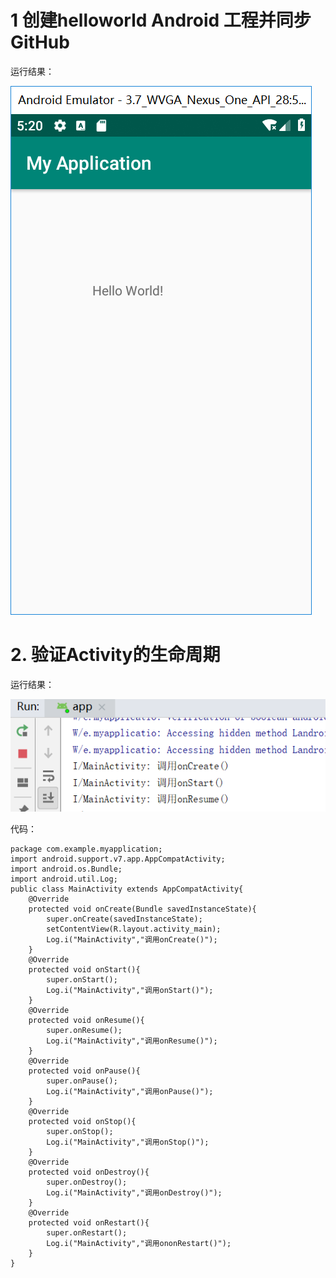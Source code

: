 # 1 创建helloworld Android 工程并同步GitHub

运行结果：

![](https://github.com/whiteLi12/helloWorld/blob/master/img/1.png)

# 2. 验证Activity的生命周期

运行结果：

![](https://github.com/whiteLi12/helloWorld/blob/master/img/2.png)

代码：

```
package com.example.myapplication;
import android.support.v7.app.AppCompatActivity;
import android.os.Bundle;
import android.util.Log;
public class MainActivity extends AppCompatActivity{
    @Override
    protected void onCreate(Bundle savedInstanceState){
        super.onCreate(savedInstanceState);
        setContentView(R.layout.activity_main);
        Log.i("MainActivity","调用onCreate()");
    }
    @Override
    protected void onStart(){
        super.onStart();
        Log.i("MainActivity","调用onStart()");
    }
    @Override
    protected void onResume(){
        super.onResume();
        Log.i("MainActivity","调用onResume()");
    }
    @Override
    protected void onPause(){
        super.onPause();
        Log.i("MainActivity","调用onPause()");
    }
    @Override
    protected void onStop(){
        super.onStop();
        Log.i("MainActivity","调用onStop()");
    }
    @Override
    protected void onDestroy(){
        super.onDestroy();
        Log.i("MainActivity","调用onDestroy()");
    }
    @Override
    protected void onRestart(){
        super.onRestart();
        Log.i("MainActivity","调用ononRestart()");
    }
}
```
